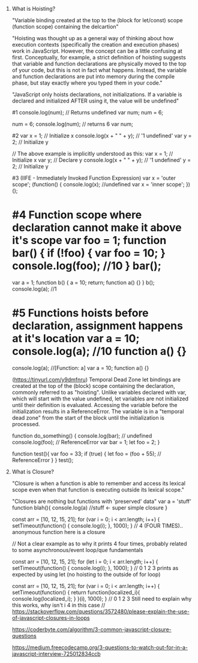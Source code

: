 <!-- Javascript -->

1. What is Hoisting?

    "Variable binding created at the top to the (block for let/const) scope (function scope) containing the delcartion"

    "Hoisting was thought up as a general way of thinking about how execution contexts (specifically the creation and execution phases) work in JavaScript. However, the concept can be a little confusing at first.
    Conceptually, for example, a strict definition of hoisting suggests that variable and function declarations are physically moved to the top of your code, but this is not in fact what happens. Instead, the variable and function declarations are put into memory during the compile phase, but stay exactly where you typed them in your code."

    "JavaScript only hoists declarations, not initializations. If a variable is declared and initialized AFTER using it, the value will be undefined"

    <!-- Examples -->

    #1
    console.log(num); // Returns undefined 
    var num;
    num = 6;

    num = 6;
    console.log(num); // returns 6
    var num;

    #2
    var x = 1; // Initialize x
    console.log(x + " " + y); // '1 undefined'
    var y = 2; // Initialize y

    // The above example is implicitly understood as this: 
    var x = 1; // Initialize x
    var y; // Declare y
    console.log(x + " " + y); // '1 undefined'
    y = 2; // Initialize y

    #3 (IIFE - Immediately Invoked Function Expression)
    var x = 'outer scope';
    (function() {
        console.log(x); //undefined
        var x = 'inner scope';
    })();

    #4 Function scope where declaration cannot make it above it's scope
    var foo = 1;
    function bar() {
        if (!foo) {
            var foo = 10;
        }
        console.log(foo); //10
    }
    bar();
    ================
    var a = 1;
    function b() {
        a = 10;
        return;
        function a() {}
    }
    b();
    console.log(a); //1

    #5 Functions hoists before declaration, assignment happens at it's location
    var a = 10;
    console.log(a); //10
    function a() {}
    ================
    console.log(a); //[Function: a]
    var a = 10;
    function a() {}


    (https://tinyurl.com/y9dmfnru)
    Temporal Dead Zone
    let bindings are created at the top of the (block) scope containing the declaration, commonly referred to as "hoisting". Unlike variables declared with var, which will start with the value undefined, let variables are not initialized until their definition is evaluated. Accessing the variable before the initialization results in a ReferenceError. The variable is in a "temporal dead zone" from the start of the block until the initialization is processed.

    <!-- hoisting + temporal dead zone -->
    function do_something() {
      console.log(bar); // undefined
      console.log(foo); // ReferenceError
      var bar = 1;
      let foo = 2;
    }

    <!-- temporal dead zone + lexical scoping -->
    function test(){
       var foo = 33;
       if (true) {
          let foo = (foo + 55); // ReferenceError
       }
    }
    test();


2. What is Closure?

    "Closure is when a function is able to remember and access its lexical scope even when that function is executing outside its lexical scope."

    "Closures are nothing but functions with 'preserved' data"
    var a = 'stuff'
    function blah(){
        console.log(a)  //stuff <- super simple closure
    }

    <!-- Examples -->

    const arr = [10, 12, 15, 21];
    for (var i = 0; i < arr.length; i++) {
      setTimeout(function() {
        console.log(i);
      }, 1000);
    }
    // 4 (FOUR TIMES).. anonymous function here is a closure

    // Not a clear example as to why it prints 4 four times, probably related to some asynchronous/event loop/que fundamentals

    const arr = [10, 12, 15, 21];
    for (let i = 0; i < arr.length; i++) {
      setTimeout(function() {
        console.log(i);
      }, 1000);
    }
    // 0 1 2 3  prints as expected by using let (no hoisting to the outside of for loop)

    const arr = [10, 12, 15, 21];
    for (var i = 0; i < arr.length; i++) {
      setTimeout(function() {
        return function(localized_i){
            console.log(localized_i);
        }
      }(i), 1000);
    }
    // 0 1 2 3 Still need to explain why this works, why isn't i 4 in this case
    // https://stackoverflow.com/questions/3572480/please-explain-the-use-of-javascript-closures-in-loops


    https://coderbyte.com/algorithm/3-common-javascript-closure-questions

    https://medium.freecodecamp.org/3-questions-to-watch-out-for-in-a-javascript-interview-725012834ccb